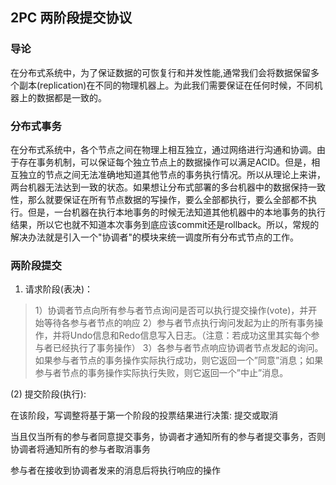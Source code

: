 ## 2PC 两阶段提交协议

### 导论
在分布式系统中，为了保证数据的可恢复行和并发性能,通常我们会将数据保留多个副本(replication)在不同的物理机器上。为此我们需要保证在任何时候，不同机器上的数据都是一致的。

### 分布式事务
在分布式系统中，各个节点之间在物理上相互独立，通过网络进行沟通和协调。由于存在事务机制，可以保证每个独立节点上的数据操作可以满足ACID。但是，相互独立的节点之间无法准确地知道其他节点的事务执行情况。所以从理论上来讲，两台机器无法达到一致的状态。如果想让分布式部署的多台机器中的数据保持一致性，那么就要保证在所有节点数据的写操作，要么全部都执行，要么全部都不执行。但是，一台机器在执行本地事务的时候无法知道其他机器中的本地事务的执行结果，所以它也就不知道本次事务到底应该commit还是rollback。所以，常规的解决办法就是引入一个"协调者"的模块来统一调度所有分布式节点的工作。

### 两阶段提交
1) 请求阶段(表决)：

>1）协调者节点向所有参与者节点询问是否可以执行提交操作(vote)，并开始等待各参与者节点的响应
>2）参与者节点执行询问发起为止的所有事务操作，并将Undo信息和Redo信息写入日志。（注意：若成功这里其实每个参与者已经执行了事务操作）
>3）各参与者节点响应协调者节点发起的询问。如果参与者节点的事务操作实际执行成功，则它返回一个”同意”消息；如果参与者节点的事务操作实际执行失败，则它返回一个”中止”消息。

(2) 提交阶段(执行):

在该阶段，写调整将基于第一个阶段的投票结果进行决策: 提交或取消

当且仅当所有的参与者同意提交事务，协调者才通知所有的参与者提交事务，否则协调者将通知所有的参与者取消事务

参与者在接收到协调者发来的消息后将执行响应的操作

 
